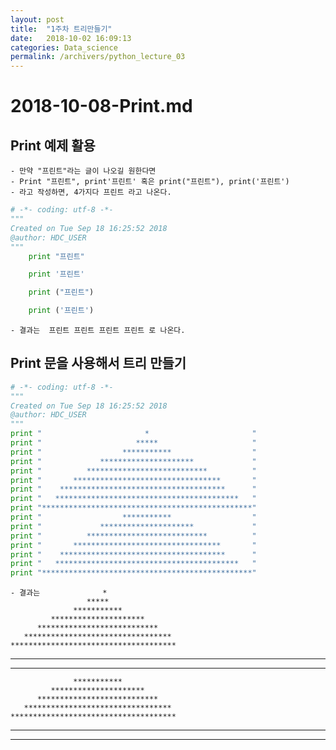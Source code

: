 ```yaml
---
layout: post
title:  "1주차 트리만들기"
date:   2018-10-02 16:09:13
categories: Data_science
permalink: /archivers/python_lecture_03
---
```


# 2018-10-08-Print.md

## Print 예제 활용 

	- 만약 "프린트"라는 글이 나오길 원한다면
	- Print "프린트", print'프린트' 혹은 print("프린트"), print('프린트')
	- 라고 작성하면, 4가지다 프린트 라고 나온다.

```python
# -*- coding: utf-8 -*-
"""
Created on Tue Sep 18 16:25:52 2018
@author: HDC_USER
"""
	print "프린트"

	print '프린트'

	print ("프린트")

	print ('프린트')
```

	- 결과는  프린트 프린트 프린트 프린트 로 나온다.


## Print 문을 사용해서 트리 만들기 

```python
# -*- coding: utf-8 -*-
"""
Created on Tue Sep 18 16:25:52 2018
@author: HDC_USER
"""
print "                       *                       "
print "                     *****                     "
print "                  ***********                  "
print "             *********************             "
print "          ***************************          "
print "       *********************************       "
print "    *************************************      "
print "   *****************************************   "
print "***********************************************"
print "                  ***********                  "
print "             *********************             "
print "          ***************************          "
print "       *********************************       "
print "    *************************************      "
print "   *****************************************   "
print "***********************************************"
```

	- 결과는    		   *                       
                     *****                     
                  ***********                  
             *********************             
          ***************************          
       *********************************       
    *************************************      
   *****************************************   
***********************************************
                  ***********                  
             *********************             
          ***************************          
       *********************************       
    *************************************      
   *****************************************   
***********************************************
